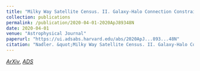 ```yaml
---
title: "Milky Way Satellite Census. II. Galaxy-Halo Connection Constraints Including the Impact of the Large Magellanic Cloud"
collection: publications
permalink: /publication/2020-04-01-2020ApJ89348N
date: 2020-04-01
venue: "Astrophysical Journal"
paperurl: "https://ui.adsabs.harvard.edu/abs/2020ApJ...893...48N"
citation: "Nadler. &quot;Milky Way Satellite Census. II. Galaxy-Halo Connection Constraints Including the Impact of the Large Magellanic Cloud.&quot; <i>Astrophysical Journal</i>, 893:, Apr 2020"
---
```


[*ArXiv*](https://arxiv.org/abs/1912.03303), [*ADS*](https://ui.adsabs.harvard.edu/abs/2020ApJ...893...48N)
